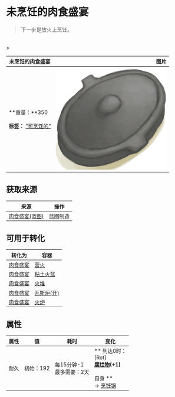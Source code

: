 # 未烹饪的肉食盛宴  
> 下一步是放火上烹饪。  
<br>  
>   
  
  未烹饪的肉食盛宴  |   图片   
 ----  |  ----:   
 **重量：**350<br><br>**标签：**	[“可烹饪的”](tag_Cookable.md)  |  <img decoding="async" src="Sprite/CookingPotClosed.png" href="a.md" style="max-width:300px;max-height:300px;">   
  
## 获取来源  
来源  |  操作  
----  |  ----  
[肉食盛宴(蓝图)](Bp_HeartyFeast.md)  |  蓝图制造  
## 可用于转化  
转化为  |  容器  
----  |  ----  
[肉食盛宴](HeartyFeast.md)  |  [营火](Campfire.md)  
[肉食盛宴](HeartyFeast.md)  |  [粘土火盆](ClayFirePit.md)  
[肉食盛宴](HeartyFeast.md)  |  [火堆](Fire.md)  
[肉食盛宴](HeartyFeast.md)  |  [瓦斯炉(开)](GasCookerOn.md)  
[肉食盛宴](HeartyFeast.md)  |  [火炉](Stove.md)  
## 属性   
属性  |  值  |  耗时  |  变化  
----  |  ----  |  ----  |  ----  
耐久  |  初始：192  |  每15分钟-1<br>最多需要：2天  |  ** 到达0时： **<br>** [Rot] **<br>  [腐烂物](RottenRemains.md)(+1)<br><br>** 自身 **<br>→ [烹饪锅](CookingPot.md)  


<script>document.title="未烹饪的肉食盛宴 - 卡牌生存百科 Card Survival Wiki";</script>